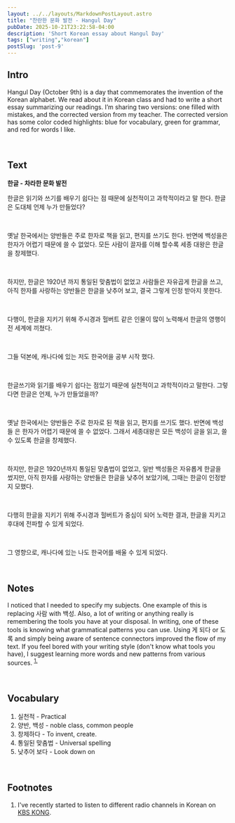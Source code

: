 ```yaml
---
layout: ../../layouts/MarkdownPostLayout.astro
title: "찬란한 문화 발전 - Hangul Day"
pubDate: 2025-10-21T23:22:58-04:00
description: 'Short Korean essay about Hangul Day' 
tags: ["writing","korean"]
postSlug: 'post-9'
---
```


## Intro
Hangul Day (October 9th) is a day that commemorates the invention of the Korean alphabet. We read about it in Korean class and had to write a short essay summarizing our readings. I’m sharing two versions: one filled with mistakes, and the corrected version from my teacher. The corrected version has some color coded highlights: blue for vocabulary, green for grammar, and red for words I like.

&nbsp;

 ## Text
 




<b> 한글 - 차라한 문화 발전 </b>

<!-- Uncorrected Version -->
<div class="bold-rounded">

한글은 읽기와 쓰기를 배우기 쉽다는 점 때문에 실천적이고 과학적이라고 말 한다. 한글은 도대체 언제 누가 만들었다? &nbsp;

&nbsp;


옛날 한국에서는 양반들은 주로 한자로 책을 읽고, 편지를 쓰기도 한다. 반면에 백성을은 한자가 어렵기 때문에 쓸 수 없었다. 모든 사람이 끌자를 이해 할수록 세종 대왕은 한글을 창제했다.

&nbsp;

하지만, 한글은 1920년 까지 통일된 맞춤법이 없었고 사람들은 자유곱게 한글을 쓰고, 아직 한자를 사랑하는 양반들은 한글을 낮추어 보고, 결국 그렇게 인정 받아지 못한다. 

 &nbsp;


다행이, 한글을 지키기 위해 주시경과 헐버트 같은 인물이 많이 노력해서 한글의 영행이 전 세계에 끼쳤다.

 &nbsp;

 그들 덕본에, 캐나다에 있는 저도 한국어을 공부 시작 했다.

</div>

&nbsp;



<!-- Better Version -->
<div class="bold-rounded">

한글쓰기와 읽기를 배우기 쉽다는 점있기 때문에 <span class="b-high">실천적</span>이고 과학적이라고 말한다. 그렇다면 한글은 언제, 누가 <span class="g-high">만들었을까</span>?

&nbsp;


옛날 한국에서는 양반들은 주로 한자로 된 책을 읽고, 편지를 <span class="g-high">쓰기도</span> 했다. 반면에 <span class="g-high">백성들</span> 은 한자가 어렵기 때문에 쓸 수 없었다. 그래서 세종대왕은 모든 백성이 글을 읽고, <span class="g-high">쓸 수 있도록</span> 한글을 <span class="b-high">창제했다</span>. 

&nbsp;



하지만, 한글은 1920년까지 <span class="b-high"> 통일된 맞춤법</span>이 없었고, 일반 백성들은 자유롭게 한글을 썼지만, 아직 한자를 사랑하는 양반들은 한글을 낮추어 <span class="g-high">보았기에</span>, 그때는 한글이 인정받지 모했다. 

&nbsp;

다행히 한글을 지키기 위해 주시경과 헐버트가 중심이 <span class="g-high">되어</span> 노력한 결과, 한글을 지키고 후대에 전파할 수 있게 되었다.

&nbsp;


그 <span class="r-high">영향으로</span>, 캐나다에 있는 나도 한국어를 배울 <span class="g-high">수 있게 되었다</span>.


</div>

&nbsp;
## Notes

 
I noticed that I needed to specify my subjects. One example of this is replacing 사람 with 백성.
Also, a lot of writing or anything really is remembering the tools you have at your disposal. In writing, one of these tools is knowing what grammatical patterns you can use. Using <span class="bold-rounded"> 게 되다</span> or <span class="bold-rounded">도록</span>  and simply being aware of sentence connectors improved the flow of my text. If you feel bored with your writing style (don't know what tools you have), I suggest learning more words and new patterns from various sources. <sup > <a class="secondary-a" href="#footnotes" class="secondary-link"> 1. </a> </sup>

&nbsp;

## Vocabulary


1. 실천적 - Practical
2. 양반, 백성 - noble class, common people 
3. 창제하다 - To invent, create.
4. 통일된 맞춤법 - Universal spelling
5. 낮추어 보다 - Look down on


&nbsp;

## Footnotes

1. I've recently started  to listen to different radio channels in Korean on <a class="secondary-a"  href="https://apps.apple.com/us/app/kbs-kong/id928368733"> KBS KONG</a>.


